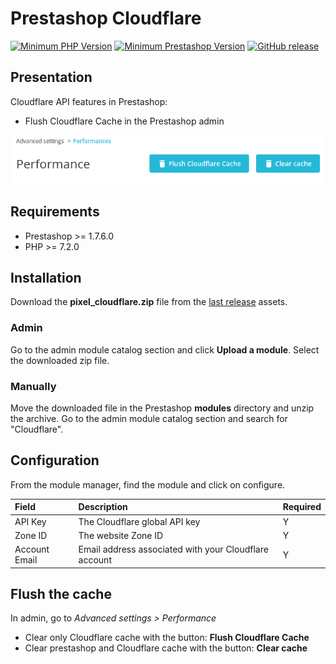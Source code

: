 # Prestashop Cloudflare

[![Minimum PHP Version](https://img.shields.io/badge/php-%3E%3D%207.2-green)](https://php.net/)
[![Minimum Prestashop Version](https://img.shields.io/badge/prestashop-%3E%3D%201.7.6.0-green)](https://www.prestashop.com)
[![GitHub release](https://img.shields.io/github/v/release/Pixel-Open/prestashop-cloudflare)](https://github.com/Pixel-Open/prestashop-cloudflare/releases)

## Presentation

Cloudflare API features in Prestashop:

- Flush Cloudflare Cache in the Prestashop admin

![Flush Cloudflare Cache](screenshot.png)

## Requirements

- Prestashop >= 1.7.6.0
- PHP >= 7.2.0

## Installation

Download the **pixel_cloudflare.zip** file from the [last release](https://github.com/Pixel-Open/prestashop-cloudflare/releases/latest) assets.

### Admin

Go to the admin module catalog section and click **Upload a module**. Select the downloaded zip file.

### Manually

Move the downloaded file in the Prestashop **modules** directory and unzip the archive. Go to the admin module catalog section and search for "Cloudflare".

## Configuration

From the module manager, find the module and click on configure.

| Field         | Description                                           | Required |
|:--------------|:------------------------------------------------------|----------|
| API Key       | The Cloudflare global API key                         | Y        |
| Zone ID       | The website Zone ID                                   | Y        |
| Account Email | Email address associated with your Cloudflare account | Y        |

## Flush the cache

In admin, go to *Advanced settings > Performance*

- Clear only Cloudflare cache with the button: **Flush Cloudflare Cache**
- Clear prestashop and Cloudflare cache with the button: **Clear cache**